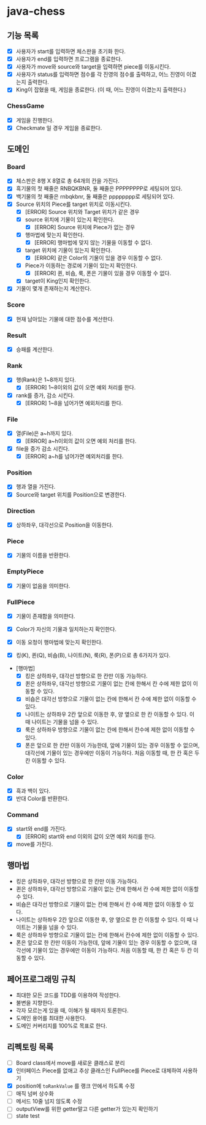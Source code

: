 # java-chess

## 기능 목록

- [x] 사용자가 start를 입력하면 체스판을 초기화 한다.
- [x] 사용자가 end를 입력하면 프로그램을 종료한다.
- [x] 사용자가 move와 source와 target을 입력하면 piece를 이동시킨다.
- [x] 사용자가 status를 입력하면 점수를 각 진영의 점수를 출력하고, 어느 진영이 이겼는지 출력한다.
- [x] King이 잡혔을 때, 게임을 종료한다. (이 때, 어느 진영이 이겼는지 출력한다.)

### ChessGame

- [x] 게임을 진행한다.
- [x] Checkmate 일 경우 게임을 종료한다.

## 도메인

### Board

- [x] 체스판은 8행 X 8열로 총 64개의 칸을 가진다.
- [x] 흑기물의 첫 째줄은 RNBQKBNR, 둘 째줄은 PPPPPPPP로 세팅되어 있다.
- [x] 백기물의 첫 째줄은 rnbqkbnr, 둘 째줄은 pppppppp로 세팅되어 있다.
- [x] Source 위치의 Piece를 target 위치로 이동시킨다.
    - [x] [ERROR] Source 위치와 Target 위치가 같은 경우
    - [x] source 위치에 기물이 있는지 확인한다.
        - [x] [ERROR] Source 위치에 Piece가 없는 경우
    - [x] 행마법에 맞는지 확인한다.
        - [x] [ERROR] 행마법에 맞지 않는 기물을 이동할 수 없다.
    - [x] target 위치에 기물이 있는지 확인한다.
        - [x] [ERROR] 같은 Color의 기물이 있을 경우 이동할 수 없다.
    - [x] Piece가 이동하는 경로에 기물이 있는지 확인한다.
        - [x] [ERROR] 퀸, 비숍, 룩, 폰은 기물이 있을 경우 이동할 수 없다.
    - [x] target이 King인지 확인한다.
- [x] 기물이 몇개 존재하는지 계산한다.

### Score

- [x] 현재 남아있는 기물에 대한 점수를 계산한다.

### Result

- [x] 승패를 계산한다.

### Rank

- [x] 행(Rank)은 1~8까지 있다.
    - [x] [ERROR] 1~8이외의 값이 오면 예외 처리를 한다.
- [x] rank를 증가, 감소 시킨다.
    - [x] [ERROR] 1~8을 넘어가면 예외처리를 한다.

### File

- [x] 열(File)은 a~h까지 있다.
    - [x] [ERROR] a~h이외의 값이 오면 예외 처리를 한다.
- [x] file을 증가 감소 시킨다.
    - [x] [ERROR] a~h를 넘어가면 예외처리를 한다.

### Position

- [x] 행과 열을 가진다.
- [x] Source와 target 위치를 Position으로 변경한다.

### Direction

- [x] 상하좌우, 대각선으로 Position을 이동한다.

### Piece

- [x] 기물의 이름을 반환한다.

### EmptyPiece

- [x] 기물이 없음을 의미한다.

### FullPiece

- [x] 기물이 존재함을 의미한다.
- [x] Color가 자신의 기물과 일치하는지 확인한다.
- [x] 이동 요청이 행마법에 맞는지 확인한다.

- [x] 킹(K), 퀸(Q), 비숍(B), 나이트(N), 룩(R), 폰(P)으로 총 6가지가 있다.
- [행마법]
    - [x] 킹은 상하좌우, 대각선 방향으로 한 칸만 이동 가능하다.
    - [x] 퀸은 상하좌우, 대각선 방향으로 기물이 없는 칸에 한해서 칸 수에 제한 없이 이동할 수 있다.
    - [x] 비숍은 대각선 방향으로 기물이 없는 칸에 한해서 칸 수에 제한 없이 이동할 수 있다.
    - [x] 나이트는 상하좌우 2칸 앞으로 이동한 후, 양 옆으로 한 칸 이동할 수 있다. 이 때 나이트는 기물을 넘을 수 있다.
    - [x] 룩은 상하좌우 방향으로 기물이 없는 칸에 한해서 칸수에 제한 없이 이동할 수 있다.
    - [x] 폰은 앞으로 한 칸만 이동이 가능한데, 앞에 기물이 있는 경우 이동할 수 없으며, 대각선에 기물이 있는 경우에만 이동이 가능하다. 처음 이동할 때, 한 칸 혹은
      두 칸 이동할 수 있다.

### Color

- [x] 흑과 백이 있다.
- [x] 반대 Color를 반환한다.

### Command

- [x] start와 end를 가진다.
    - [x] [ERROR] start와 end 이외의 값이 오면 예외 처리를 한다.
- [x] move를 가진다.

## 행마법

- 킹은 상하좌우, 대각선 방향으로 한 칸만 이동 가능하다.
- 퀸은 상하좌우, 대각선 방향으로 기물이 없는 칸에 한해서 칸 수에 제한 없이 이동할 수 있다.
- 비숍은 대각선 방향으로 기물이 없는 칸에 한해서 칸 수에 제한 없이 이동할 수 있다.
- 나이트는 상하좌우 2칸 앞으로 이동한 후, 양 옆으로 한 칸 이동할 수 있다. 이 때 나이트는 기물을 넘을 수 있다.
- 룩은 상하좌우 방향으로 기물이 없는 칸에 한해서 칸수에 제한 없이 이동할 수 있다.
- 폰은 앞으로 한 칸만 이동이 가능한데, 앞에 기물이 있는 경우 이동할 수 없으며, 대각선에 기물이 있는 경우에만 이동이 가능하다. 처음 이동할 때, 한 칸 혹은 두 칸 이동할
  수 있다.

## 페어프로그래밍 규칙

- 최대한 모든 코드를 TDD를 이용하여 작성한다.
- 불변을 지향한다.
- 각자 모르는게 있을 때, 이해가 될 때까지 토론한다.
- 도메인 용어를 최대한 사용한다.
- 도메인 커버리지를 100%로 목표로 한다.

## 리펙토링 목록

- [ ]  Board class에서 move를 새로운 클래스로 분리
- [x]  인터페이스 Piece를 없애고 추상 클래스인 FullPiece를 Piece로 대체하여 사용하기
- [x]  position에 `toRankValue` 를 랭크 안에서 하도록 수정
- [ ]  매직 넘버 상수화
- [ ]  메서드 10줄 넘지 않도록 수정
- [ ]  outputView를 위한 getter말고 다른 getter가 있는지 확인하기
- [ ]  state test
